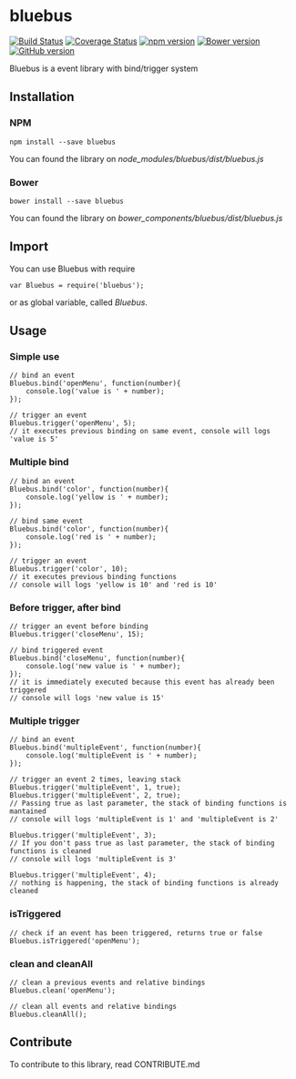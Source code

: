 # bluebus

[![Build Status](https://travis-ci.org/D-Mobilelab/bluebus.svg?branch=master&v=2)](https://travis-ci.org/D-Mobilelab/bluebus)
[![Coverage Status](https://coveralls.io/repos/github/D-Mobilelab/bluebus/badge.svg?branch=master&v=1)](https://coveralls.io/github/D-Mobilelab/bluebus?branch=master)
[![npm version](https://badge.fury.io/js/bluebus.svg)](https://badge.fury.io/js/bluebus)
[![Bower version](https://badge.fury.io/bo/bluebus.svg)](https://badge.fury.io/bo/bluebus)
[![GitHub version](https://badge.fury.io/gh/D-Mobilelab%2Fbluebus.svg)](https://badge.fury.io/gh/D-Mobilelab%2Fbluebus)

Bluebus is a event library with bind/trigger system

## Installation

### NPM

    npm install --save bluebus

You can found the library on <i>node_modules/bluebus/dist/bluebus.js</i>

### Bower

    bower install --save bluebus

You can found the library on <i>bower_components/bluebus/dist/bluebus.js</i>

## Import

You can use Bluebus with require

    var Bluebus = require('bluebus');

or as global variable, called <i>Bluebus</i>.

## Usage

### Simple use

    // bind an event
    Bluebus.bind('openMenu', function(number){
        console.log('value is ' + number);
    });

    // trigger an event
    Bluebus.trigger('openMenu', 5);
    // it executes previous binding on same event, console will logs 'value is 5'

### Multiple bind

    // bind an event
    Bluebus.bind('color', function(number){
        console.log('yellow is ' + number);
    });

    // bind same event
    Bluebus.bind('color', function(number){
        console.log('red is ' + number);
    });

    // trigger an event
    Bluebus.trigger('color', 10);
    // it executes previous binding functions
    // console will logs 'yellow is 10' and 'red is 10'

### Before trigger, after bind

    // trigger an event before binding
    Bluebus.trigger('closeMenu', 15);

    // bind triggered event 
    Bluebus.bind('closeMenu', function(number){
        console.log('new value is ' + number);
    });
    // it is immediately executed because this event has already been triggered
    // console will logs 'new value is 15'

### Multiple trigger

    // bind an event
    Bluebus.bind('multipleEvent', function(number){
        console.log('multipleEvent is ' + number);
    });

    // trigger an event 2 times, leaving stack
    Bluebus.trigger('multipleEvent', 1, true);
    Bluebus.trigger('multipleEvent', 2, true);
    // Passing true as last parameter, the stack of binding functions is mantained
    // console will logs 'multipleEvent is 1' and 'multipleEvent is 2'

    Bluebus.trigger('multipleEvent', 3);
    // If you don't pass true as last parameter, the stack of binding functions is cleaned
    // console will logs 'multipleEvent is 3'

    Bluebus.trigger('multipleEvent', 4);
    // nothing is happening, the stack of binding functions is already cleaned
    
### isTriggered

    // check if an event has been triggered, returns true or false
    Bluebus.isTriggered('openMenu');

### clean and cleanAll

    // clean a previous events and relative bindings
    Bluebus.clean('openMenu');

    // clean all events and relative bindings
    Bluebus.cleanAll();

## Contribute

To contribute to this library, read CONTRIBUTE.md
